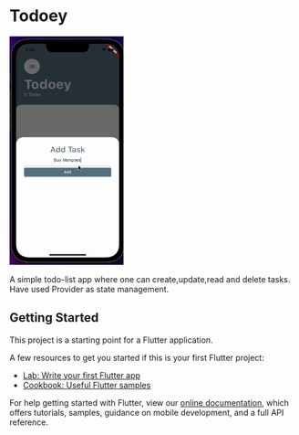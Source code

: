 # Todoey

<img src="https://github.com/anshumanbisoyi/Todoey-App/blob/master/test/todoeydemo.gif" width="200" height="400" />

A simple todo-list app where one can create,update,read and delete tasks. Have used Provider as state management.

## Getting Started

This project is a starting point for a Flutter application.

A few resources to get you started if this is your first Flutter project:

- [Lab: Write your first Flutter app](https://flutter.dev/docs/get-started/codelab)
- [Cookbook: Useful Flutter samples](https://flutter.dev/docs/cookbook)

For help getting started with Flutter, view our
[online documentation](https://flutter.dev/docs), which offers tutorials,
samples, guidance on mobile development, and a full API reference.
